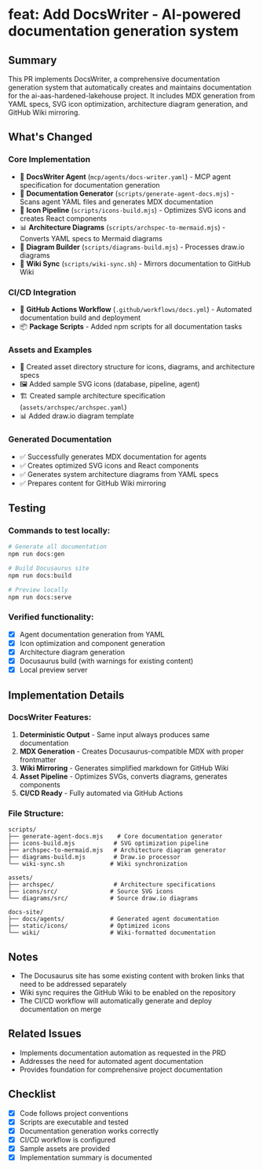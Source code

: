 # feat: Add DocsWriter - AI-powered documentation generation system

## Summary
This PR implements DocsWriter, a comprehensive documentation generation system that automatically creates and maintains documentation for the ai-aas-hardened-lakehouse project. It includes MDX generation from YAML specs, SVG icon optimization, architecture diagram generation, and GitHub Wiki mirroring.

## What's Changed

### Core Implementation
- 🤖 **DocsWriter Agent** (`mcp/agents/docs-writer.yaml`) - MCP agent specification for documentation generation
- 📝 **Documentation Generator** (`scripts/generate-agent-docs.mjs`) - Scans agent YAML files and generates MDX documentation
- 🎨 **Icon Pipeline** (`scripts/icons-build.mjs`) - Optimizes SVG icons and creates React components
- 📊 **Architecture Diagrams** (`scripts/archspec-to-mermaid.mjs`) - Converts YAML specs to Mermaid diagrams
- 📐 **Diagram Builder** (`scripts/diagrams-build.mjs`) - Processes draw.io diagrams
- 🔄 **Wiki Sync** (`scripts/wiki-sync.sh`) - Mirrors documentation to GitHub Wiki

### CI/CD Integration
- 🚀 **GitHub Actions Workflow** (`.github/workflows/docs.yml`) - Automated documentation build and deployment
- 📦 **Package Scripts** - Added npm scripts for all documentation tasks

### Assets and Examples
- 📁 Created asset directory structure for icons, diagrams, and architecture specs
- 🖼️ Added sample SVG icons (database, pipeline, agent)
- 🏗️ Created sample architecture specification (`assets/archspec/archspec.yaml`)
- 📊 Added draw.io diagram template

### Generated Documentation
- ✅ Successfully generates MDX documentation for agents
- ✅ Creates optimized SVG icons and React components
- ✅ Generates system architecture diagrams from YAML specs
- ✅ Prepares content for GitHub Wiki mirroring

## Testing

### Commands to test locally:
```bash
# Generate all documentation
npm run docs:gen

# Build Docusaurus site
npm run docs:build

# Preview locally
npm run docs:serve
```

### Verified functionality:
- [x] Agent documentation generation from YAML
- [x] Icon optimization and component generation
- [x] Architecture diagram generation
- [x] Docusaurus build (with warnings for existing content)
- [x] Local preview server

## Implementation Details

### DocsWriter Features:
1. **Deterministic Output** - Same input always produces same documentation
2. **MDX Generation** - Creates Docusaurus-compatible MDX with proper frontmatter
3. **Wiki Mirroring** - Generates simplified markdown for GitHub Wiki
4. **Asset Pipeline** - Optimizes SVGs, converts diagrams, generates components
5. **CI/CD Ready** - Fully automated via GitHub Actions

### File Structure:
```
scripts/
├── generate-agent-docs.mjs    # Core documentation generator
├── icons-build.mjs           # SVG optimization pipeline
├── archspec-to-mermaid.mjs   # Architecture diagram generator
├── diagrams-build.mjs        # Draw.io processor
└── wiki-sync.sh             # Wiki synchronization

assets/
├── archspec/                 # Architecture specifications
├── icons/src/               # Source SVG icons
└── diagrams/src/            # Source draw.io diagrams

docs-site/
├── docs/agents/             # Generated agent documentation
├── static/icons/            # Optimized icons
└── wiki/                    # Wiki-formatted documentation
```

## Notes
- The Docusaurus site has some existing content with broken links that need to be addressed separately
- Wiki sync requires the GitHub Wiki to be enabled on the repository
- The CI/CD workflow will automatically generate and deploy documentation on merge

## Related Issues
- Implements documentation automation as requested in the PRD
- Addresses the need for automated agent documentation
- Provides foundation for comprehensive project documentation

## Checklist
- [x] Code follows project conventions
- [x] Scripts are executable and tested
- [x] Documentation generation works correctly
- [x] CI/CD workflow is configured
- [x] Sample assets are provided
- [x] Implementation summary is documented